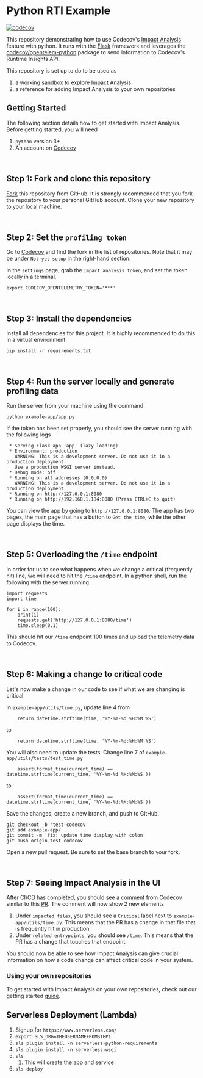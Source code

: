# Python RTI Example

[![codecov](https://codecov.io/gh/codecov/impact-analysis-example-python/branch/main/graph/badge.svg)](https://codecov.io/gh/codecov/impact-analysis-example-python)

This repository demonstrating how to use Codecov's [Impact Analysis](https://about.codecov.io/product/feature/impact-analysis/) feature with python. It runs with the [Flask](https://flask.palletsprojects.com/en/2.1.x/) framework and leverages the [codecov/opentelem-python](https://github.com/codecov/opentelem-python) package to send information to Codecov's Runtime Insights API.

This repository is set up to do to be used as
1. a working sandbox to explore Impact Analysis
1. a reference for adding Impact Analysis to your own repositories

## Getting Started

The following section details how to get started with Impact Analysis. Before getting started, you will need
1. `python` version 3+
2. An account on [Codecov](https://about.codecov.com)

<br />

**Step 1: Fork and clone this repository**
-------------

[Fork](https://docs.github.com/en/get-started/quickstart/fork-a-repo#forking-a-repository) this repository from GitHub. It is strongly recommended that you fork the repository to your personal GitHub account.
Clone your new repository to your local machine.

<br />

**Step 2: Set the `profiling token`**
-------------

Go to [Codecov](https://app.codecov.io/gh) and find the fork in the list of repositories. Note that it may be under `Not yet setup` in the right-hand section.

In the `settings` page, grab the `Impact analysis token`, and set the token locally in a terminal.
```
export CODECOV_OPENTELEMETRY_TOKEN='***'
```

<br />

**Step 3: Install the dependencies**
-------------

Install all dependencies for this project. It is highly recommended to do this in a virtual environment.
```
pip install -r requirements.txt
```

<br />

**Step 4: Run the server locally and generate profiling data**
-------------

Run the server from your machine using the command
```
python example-app/app.py
```
If the token has been set properly, you should see the server running with the following logs
```
 * Serving Flask app 'app' (lazy loading)
 * Environment: production
   WARNING: This is a development server. Do not use it in a production deployment.
   Use a production WSGI server instead.
 * Debug mode: off
 * Running on all addresses (0.0.0.0)
   WARNING: This is a development server. Do not use it in a production deployment.
 * Running on http://127.0.0.1:8080
 * Running on http://192.168.1.184:8080 (Press CTRL+C to quit)
```

You can view the app by going to `http://127.0.0.1:8080`.
The app has two pages, the main page that has a button to `Get the time`, while the other page displays the time.

<br />

**Step 5: Overloading the `/time` endpoint**
-------------

In order for us to see what happens when we change a critical (frequently hit) line, we will need to hit the `/time` endpoint. In a python shell, run the following with the server running
```
import requests
import time

for i in range(100):
    print(i)
    requests.get('http://127.0.0.1:8080/time')
    time.sleep(0.1)
```
This should hit our `/time` endpoint 100 times and upload the telemetry data to Codecov.

<br />

**Step 6: Making a change to critical code**
-------------

Let's now make a change in our code to see if what we are changing is critical.

In `example-app/utils/time.py`, update line 4 from
```
    return datetime.strftime(time, '%Y-%m-%d %H:%M:%S')
```
to
```
    return datetime.strftime(time, '%Y-%m-%d:%H:%M:%S')
```


You will also need to update the tests. Change line 7 of `example-app/utils/tests/test_time.py`
```
    assert(format_time(current_time) == datetime.strftime(current_time, '%Y-%m-%d %H:%M:%S'))
```
to
```
    assert(format_time(current_time) == datetime.strftime(current_time, '%Y-%m-%d:%H:%M:%S'))
```

Save the changes, create a new branch, and push to GitHub.
```
git checkout -b 'test-codecov'
git add example-app/
git commit -m 'fix: update time display with colon'
git push origin test-codecov
```
Open a new pull request. Be sure to set the base branch to your fork.

<br />

**Step 7: Seeing Impact Analysis in the UI**
-------------

After CI/CD has completed, you should see a comment from Codecov similar to this [PR](https://github.com/codecov/impact-analysis-example-python/pull/14). The comment will now show 2 new elements

1. Under `impacted files`, you should see a `Critical` label next to `example-app/utils/time.py`. This means that the PR has a change in that file that is frequently hit in production.
2. Under `related entrypoints`, you should see `/time`. This means that the PR has a change that touches that endpoint.

You should now be able to see how Impact Analysis can give crucial information on how a code change can affect critical code in your system.

### Using your own repositories
To get started with Impact Analysis on your own repositories, check out our getting started [guide](https://docs.codecov.com/docs/impact-analysis-python).


## Serverless Deployment (Lambda)

1. Signup for `https://www.serverless.com/`
2. `export SLS_ORG=THEUSERNAMEFROMSTEP1`
3. `sls plugin install -n serverless-python-requirements`
4. `sls plugin install -n serverless-wsgi`
5. `sls`
   1. This will create the app and service
6. `sls deploy`